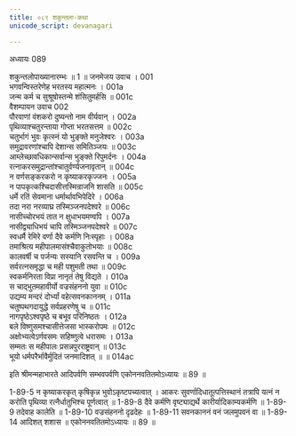 ```yaml
---
title: ०८९ शकुन्तला-कथा
unicode_script: devanagari

---
```



अध्यायः 089

शकुन्तलोपाख्यानारम्भः ॥ 1 ॥
जनमेजय उवाच ।	001  
भगवन्विस्तरेणेह भरतस्य महात्मनः ।	001a  
जन्म कर्म च सुश्रूषोस्तन्मे शंसितुमर्हसि ॥	001c  
वैशम्पायन उवाच 	002  
पौरवाणां वंशकरो दुष्यन्तो नाम वीर्यवान् ।	002a  
पृथिव्याश्चतुरन्ताया गोप्ता भरतसत्तम ॥	002c  
चतुर्भागं भुवः कृत्स्नं यो भुङ्क्ते मनुजेश्वरः ।	003a  
समुद्रावरणांश्चापि देशान्स समितिञ्जयः ॥	003c  
आम्लेच्छावधिकान्सर्वान्स भुङ्क्ते रिपुमर्दनः ।	004a  
रत्नाकरसमुद्रान्तांश्चातुर्वर्ण्यजनावृतान् ॥	004c  
न वर्णसङ्करकरो न कृष्याकरकृज्जनः ।	005a  
न पापकृत्कश्चिदासीत्तस्मिन्राजनि शासति ॥	005c  
धर्मे रतिं सेवमाना धर्मार्थावभिपेदिरे ।	006a  
तदा नरा नरव्याघ्र तस्मिञ्जनपदेश्वरे ॥	006c  
नासीच्चोरभयं तात न क्षुधाभयमण्वपि ।	007a  
नासीद्व्याधिभयं चापि तस्मिञ्जनपदेश्वरे ॥	007c  
स्वधर्मै रेमिरे वर्णा दैवे कर्मणि निःस्पृहाः ।	008a  
तमाश्रित्य महीपालमासंश्चैवाकुतोभयाः ॥	008c  
कालवर्षी च पर्जन्यः सस्यानि रसवन्ति च ।	009a  
सर्वरत्नसमृद्धा च मही पशुमती तथा ॥	009c  
स्वकर्मनिरता विप्रा नानृतं तेषु विद्यते ।	010a  
स चाद्भुतमहावीर्यो वज्रसंहननो युवा ॥	010c  
उद्यम्य मन्दरं दोर्भ्यां वहेत्सवनकाननम् ।	011a  
चतुष्पथगदायुद्धे सर्वप्रहरणेषु च ॥	011c  
नागपृष्ठेऽश्वपृष्ठे च बभूव परिनिष्ठतः ।	012a  
बले विष्णुसमश्चासीत्तेजसा भास्करोपमः ॥	012c  
अक्षोभ्यत्वेऽर्णवसमः सहिष्णुत्वे धरासमः ।	013a  
सम्मतः स महीपालः प्रसन्नपुरराष्ट्रवान् ॥	013c  
भूयो धर्मपरैर्भावैर्मुदितं जनमादिशत् ॥ ॥	014ac  

इति श्रीमन्महाभारते आदिपर्वणि सम्भवपर्वणि एकोननवतितमोऽध्यायः ॥ 89 ॥

1-89-5 न कृष्याकरकृत् कृषिकृन्न भुवोऽकृष्टपच्यत्वात् । आकरः सुवर्णादिधातूत्पत्तिस्थानं तत्रापि यत्नं न करोति पृथिव्या रत्नैर्धातुभिश्च पूर्णत्वात् ॥ 1-89-8 दैवे कर्मणि वृष्ट्याद्यर्थे कारीर्यादिकाम्यकर्मणि ॥
 1-89-9 तदेवाह कालेति ॥ 
1-89-10 वज्रसंहननो दृढदेहः ॥ 
1-89-11 सवनकाननं वनं जलमुपवनं वा ॥ 
1-89-14 आदिशत् शशास ॥ एकोननवतितमोऽध्यायः ॥ 89 ॥